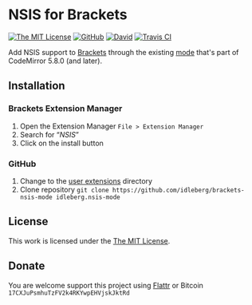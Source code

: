 # NSIS for Brackets

[![The MIT License](https://img.shields.io/badge/license-MIT-orange.svg?style=flat-square)](http://opensource.org/licenses/MIT)
[![GitHub](https://img.shields.io/github/release/idleberg/brackets-nsis-mode.svg?style=flat-square)](https://github.com/idleberg/brackets-nsis-mode/releases)
[![David](https://img.shields.io/david/dev/idleberg/brackets-nsis-mode.svg?style=flat-square)](https://david-dm.org/idleberg/brackets-nsis-mode?type=dev)
[![Travis CI](https://img.shields.io/travis/idleberg/brackets-nsis-mode.svg?style=flat-square)](https://travis-ci.org/idleberg/brackets-nsis-mode)

Add NSIS support to [Brackets](http://brackets.io) through the existing [mode](https://github.com/idleberg/codemirror-nsis) that's part of CodeMirror 5.8.0 (and later).

## Installation

### Brackets Extension Manager

1. Open the Extension Manager `File > Extension Manager`
2. Search for “*NSIS*”
3. Click on the install button

### GitHub

1. Change to the [user extensions](https://github.com/adobe/brackets/wiki/Extension-Locations) directory
2. Clone repository `git clone https://github.com/idleberg/brackets-nsis-mode idleberg.nsis-mode`

## License

This work is licensed under the [The MIT License](LICENSE).

## Donate

You are welcome support this project using [Flattr](https://flattr.com/submit/auto?user_id=idleberg&url=https://github.com/idleberg/brackets-nsis-mode) or Bitcoin `17CXJuPsmhuTzFV2k4RKYwpEHVjskJktRd`